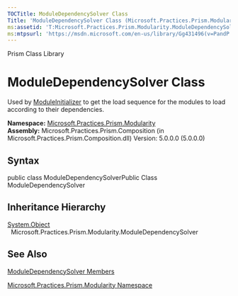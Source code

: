 ```yaml
---
TOCTitle: ModuleDependencySolver Class
Title: 'ModuleDependencySolver Class (Microsoft.Practices.Prism.Modularity)'
ms:assetid: 'T:Microsoft.Practices.Prism.Modularity.ModuleDependencySolver'
ms:mtpsurl: 'https://msdn.microsoft.com/en-us/library/Gg431496(v=PandP.50)'
---
```


Prism Class Library

ModuleDependencySolver Class
============================

Used by [ModuleInitializer](https://msdn.microsoft.com/t:microsoft.practices.prism.modularity.moduleinitializer) to get the load sequence for the modules to load according to their dependencies.

**Namespace:** [Microsoft.Practices.Prism.Modularity](https://msdn.microsoft.com/n:microsoft.practices.prism.modularity)
**Assembly:** Microsoft.Practices.Prism.Composition (in Microsoft.Practices.Prism.Composition.dll) Version: 5.0.0.0 (5.0.0.0)

## Syntax


<span id="syntaxToggle"></span>public class ModuleDependencySolverPublic Class ModuleDependencySolver

Inheritance Hierarchy
---------------------

<span id="familyToggle"></span>[System.Object](http://msdn2.microsoft.com/en-us/library/e5kfa45b)
  Microsoft.Practices.Prism.Modularity.ModuleDependencySolver

See Also
--------


[ModuleDependencySolver Members](https://msdn.microsoft.com/allmembers.t:microsoft.practices.prism.modularity.moduledependencysolver)

[Microsoft.Practices.Prism.Modularity Namespace](https://msdn.microsoft.com/n:microsoft.practices.prism.modularity)
